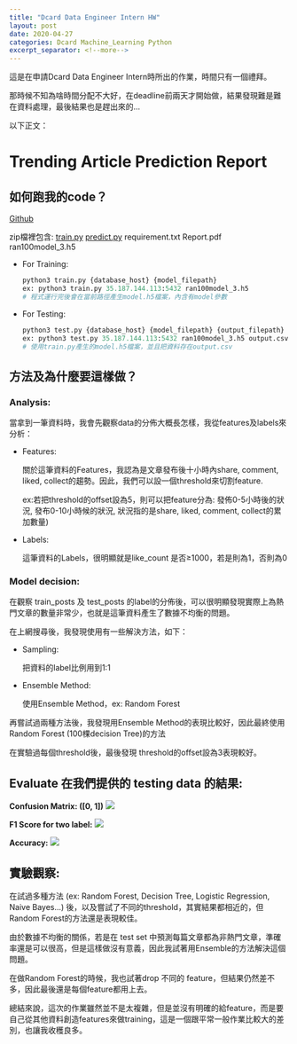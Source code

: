 ```yaml
---
title: "Dcard Data Engineer Intern HW"
layout: post
date: 2020-04-27
categories: Dcard Machine_Learning Python
excerpt_separator: <!--more-->
---
```

這是在申請Dcard Data Engineer Intern時所出的作業，時間只有一個禮拜。

那時候不知為啥時間分配不大好，在deadline前兩天才開始做，結果發現難是難在資料處理，最後結果也是趕出來的...

<!--more-->
以下正文：

# Trending Article Prediction Report

## 如何跑我的code？
[Github](https://github.com/CyCTW/Trend-Article-Prediction)

zip檔裡包含: [train.py](http://train.py) [predict.py](http://predict.py) requirement.txt Report.pdf ran100model_3.h5

- For Training:

    ```python
    python3 train.py {database_host} {model_filepath}
    ex: python3 train.py 35.187.144.113:5432 ran100model_3.h5
    # 程式運行完後會在當前路徑產生model.h5檔案，內含有model參數
    ```

- For Testing:

    ```python
    python3 test.py {database_host} {model_filepath} {output_filepath}
    ex: python3 test.py 35.187.144.113:5432 ran100model_3.h5 output.csv
    # 使用train.py產生的model.h5檔案，並且把資料存在output.csv
    ```

## 方法及為什麼要這樣做？

### Analysis:

當拿到一筆資料時，我會先觀察data的分佈大概長怎樣，我從features及labels來分析：

- Features:

    關於這筆資料的Features，我認為是文章發布後十小時內share, comment, liked, collect的趨勢。因此，我們可以設一個threshold來切割feature. 

    ex:若把threshold的offset設為5，則可以把feature分為: 發佈0-5小時後的狀況, 發布0-10小時候的狀況, 狀況指的是share, liked, comment, collect的累加數量)

- Labels:

    這筆資料的Labels，很明顯就是like_count 是否≥1000，若是則為1，否則為0

### Model decision:

在觀察 train_posts 及 test_posts 的label的分佈後，可以很明顯發現實際上為熱門文章的數量非常少，也就是這筆資料產生了數據不均衡的問題。

在上網搜尋後，我發現使用有一些解決方法，如下：

- Sampling:

    把資料的label比例用到1:1 

- Ensemble Method:

    使用Ensemble Method，ex: Random Forest

再嘗試過兩種方法後，我發現用Ensemble Method的表現比較好，因此最終使用Random Forest (100棵decision Tree)的方法

在實驗過每個threshold後，最後發現 threshold的offset設為3表現較好。

## Evaluate 在我們提供的 testing data 的結果:

**Confusion Matrix: ([0, 1])**
<img src="/CyCTW/img/data1.png">

**F1 Score for two label:**
<img src="/CyCTW/img/data2.png" />

**Accuracy:**
<img src="/CyCTW/img/data3 .png" />


## 實驗觀察:

在試過多種方法 (ex: Random Forest, Decision Tree, Logistic Regression, Naive Bayes...) 後，以及嘗試了不同的threshold，其實結果都相近的，但Random Forest的方法還是表現較佳。

由於數據不均衡的關係，若是在 test set 中預測每篇文章都為非熱門文章，準確率還是可以很高，但是這樣做沒有意義，因此我試著用Ensemble的方法解決這個問題。

在做Random Forest的時候，我也試著drop 不同的 feature，但結果仍然差不多，因此最後還是每個feature都用上去。

總結來說，這次的作業雖然並不是太複雜，但是並沒有明確的給feature，而是要自己從其他資料創造features來做training，這是一個跟平常一般作業比較大的差別，也讓我收穫良多。